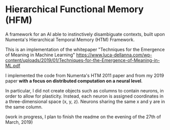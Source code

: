 # Hierarchical Functional Memory (HFM)
A framework for an AI able to instinctively disambiguate contexts, built upon Numenta's Hierarchical Temporal Memory (HTM) Framework.

This is an implementation of the whitepaper "Techniques for the Emergence of Meaning in Machine Learning" https://www.luca-dellanna.com/wp-content/uploads/2019/01/Techniques-for-the-Emergence-of-Meaning-in-ML.pdf

I implemented the code from Numenta's HTM 2011 paper and from my 2019 paper **with a focus on distributed computation on a neural level**.

In particular, I did not create objects such as columns to contain neurons, in order to allow for plasticity. Instead, each neuron is assigned coordinates in a three-dimensional space (x, y, z). Neurons sharing the same x and y are in the same column.

(work in progress, I plan to finish the readme on the evening of the 27th of March, 2019)
